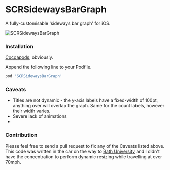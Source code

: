 SCRSidewaysBarGraph
===================

A fully-customisable 'sideways bar graph' for iOS.

![SCRSidewaysBarGraph](http://f.cl.ly/items/3P420I1t2B181b3V183x/Image%202014-06-20%20at%2012.09.44%20am.png)

### Installation

[Cocoapods](http://cocoapods.org), obviously.

Append the following line to your Podfile.
```bash
pod 'SCRSidewaysBarGraph'
```

### Caveats

- Titles are not dynamic - the y-axis labels have a fixed-width of 100pt, anything over will overlap the graph. Same for the count labels, however their width varies.
- Severe lack of animations
- 

### Contribution

Please feel free to send a pull request to fix any of the Caveats listed above. This code was written in the car on the way to [Bath University](www.bath.ac.uk/) and I didn't have the concentration to perform dynamic resizing while travelling at over 70mph.
